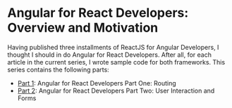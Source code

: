 # Angular for React Developers: Overview and Motivation

Having published three installments of ReactJS for Angular Developers, I thought I should in do Angular for React Developers. After all, for each article in the current series, I wrote sample code for both frameworks. This series contains the following parts:

* [Part 1](https://github.com/trider/ng-task-tutorial/tree/main/ng-task-tutorial-01 "ng-task-tutorial-01"): Angular for React Developers Part One: Routing
* [Part 2](https://github.com/trider/ng-task-tutorial/tree/main/ng-task-tutorial-02 "ng-task-tutorial-02"): Angular for React Developers Part Two: User Interaction and Forms
<!-- * [Part 3](https://github.com/trider/ng-task-tutorial/tree/main/ng-task-tutorial-3 "ng-task-tutorial-03"): Angular for React Developers Part Three:  -->